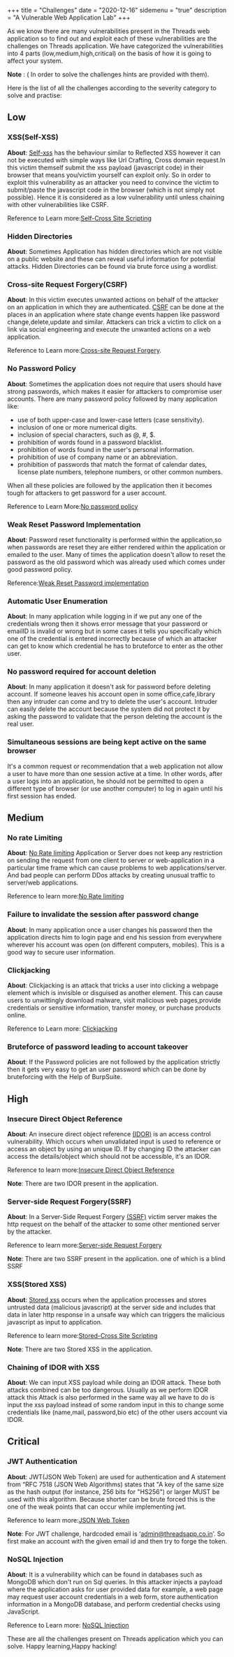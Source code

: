 +++
title = "Challenges"
date = "2020-12-16"
sidemenu = "true"
description = "A Vulnerable Web Application Lab"
+++

As we know there are many vulnerabilities present in the Threads web application so to find out and exploit each of  these vulnerabilities are the challenges on Threads application. We have categorized the vulnerabilities into 4 parts (low,medium,high,critical) on the basis of how it is going to affect your system.

**Note** : ( In order to solve the challenges hints are provided with them).
   
Here is the list of all the challenges according to the severity category to solve and practise:


## Low 

### XSS(Self-XSS)

**About**: [Self-xss](https://portswigger.net/web-security/cross-site-scripting/reflected) has the behaviour similar to Reflected XSS however it can not be executed with simple ways like Url Crafting, Cross domain request.In this victim themself submit the xss payload (javascript code) in their browser that means you/victim yourself can exploit only. So in order to exploit this vulnerability as an attacker you need to convince the victim to submit/paste the javascript code in the browser (which is not simply not possible). Hence it is considered as a low vulnerability until unless chaining with other vulnerabilities like CSRF. 

Reference to Learn more:[Self-Cross Site Scripting](https://portswigger.net/web-security/cross-site-scripting/reflected) 


### Hidden Directories

**About**: Sometimes Application has hidden directories which are not visible on a public website and these can reveal useful information for potential attacks. Hidden Directories can be found via brute force using a wordlist.


### Cross-site Request Forgery(CSRF)

**About**: In this victim executes unwanted actions on behalf of the attacker on an application in which they are authenticated. [CSRF](https://owasp.org/www-community/attacks/csrf) can be done at the places in an application where state change events happen like password change,delete,update and similar. Attackers can trick a victim to click on a link via social engineering and execute the unwanted actions on a web application.

 Reference to Learn more:[Cross-site Request Forgery](https://owasp.org/www-community/attacks/csrf).


### No Password Policy

**About**: Sometimes the  application does not require that users should have strong passwords,  which makes it easier for attackers to compromise user accounts. There are many password policy followed by many application like:
  - use of both upper-case and lower-case letters (case sensitivity).
  - inclusion of one or more numerical digits.
  - inclusion of special characters, such as @, #, $.
  - prohibition of words found in a password blacklist.
  - prohibition of words found in the user's personal information.
  - prohibition of use of company name or an abbreviation.
  - prohibition of passwords that match the format of calendar dates, license plate numbers, telephone numbers, or other common numbers.

When all these policies are followed by the application then it becomes tough for attackers to get password for a user account. 

Reference to Learn More:[No password policy](https://en.wikipedia.org/wiki/Password_policy)


### Weak Reset Password Implementation

**About**: Password reset functionality is performed within the application,so when passwords are reset they are either rendered within the application or emailed to the user. Many of times the application doesn't allow to reset the password as the old password which was already used which comes under good password policy.

Reference:[Weak Reset Password implementation](https://owasp.org/www-project-web-security-testing-guide/latest/4-Web_Application_Security_Testing/04-Authentication_Testing/09-Testing_for_Weak_Password_Change_or_Reset_Functionalities)

### Automatic User Enumeration

**About**: In many application while logging in if we put any one of the credentials wrong  then it shows error message that your password or emailID is invalid or wrong but in some cases it tells you specifically which one of the credential is entered incorrectly because of which an attacker can get to know which credential he has to bruteforce to enter as the other user.     

### No password required for account deletion

**About**: In many application it doesn't ask for password before deleting account. If someone leaves his account open in some office,cafe,library then any  intruder can come and try to delete the user's account. Intruder can easily delete the account because the system did not protect it by asking the password to validate that the person deleting the account is the real user.

### Simultaneous sessions are being kept active on the same browser 

It's a common request or recommendation that a web application not allow a user to have more than one session active at a time. In other words, after a user logs into an application, he should not be permitted to open a different type of browser (or use another computer) to log in again until his first session has ended.

## Medium 

### No rate Limiting

**About**: [No Rate limiting](https://cheatsheetseries.owasp.org/cheatsheets/Denial_of_Service_Cheat_Sheet.html#rate-limiting) Application or Server does not keep any restriction on sending the request from one client to server or web-application in a particular time frame which can cause problems to web applications/server. And bad people can perform DDos attacks by creating unusual traffic to server/web applications.

 Reference to learn more:[No Rate limiting](https://cheatsheetseries.owasp.org/cheatsheets/Denial_of_Service_Cheat_Sheet.html#rate-limiting)


### Failure to invalidate the session after password change

**About**: In many application once a user changes his password then the application directs him to login page and end his session from everywhere wherever his account was open (on different computers, mobiles). This is a good way to secure user information. 

### Clickjacking

**About**: Clickjacking is an attack that tricks a user into clicking a webpage element which is invisible or disguised as another element. This can cause users to unwittingly download malware, visit malicious web pages,provide credentials or sensitive information, transfer money, or purchase products online.

Reference to Learn more: [Clickjacking](https://owasp.org/www-community/attacks/Clickjacking)

### Bruteforce of password leading to account takeover

**About**: If the Password policies are not followed by the application strictly then it gets very easy to get an user password which can be done by bruteforcing with the Help of BurpSuite.

## High

### Insecure Direct Object Reference

**About**: An insecure direct object reference [(IDOR)](https://portswigger.net/web-security/access-control/idor) is an access control vulnerability. Which occurs when unvalidated input is used to reference or access an object by using an unique ID. If by changing ID the attacker can access the details/object which should not be accessible, it's an IDOR. 

 Reference to learn more:[Insecure Direct Object Reference](https://portswigger.net/web-security/access-control/idor)

**Note**: There are two IDOR present in the application.

### Server-side Request Forgery(SSRF)

**About**: In a Server-Side Request Forgery [(SSRF)](https://owasp.org/www-community/attacks/Server_Side_Request_Forgery) victim server makes the http request on the behalf of the attacker to some other mentioned server by the attacker.

 Reference to learn more:[Server-side Request Forgery](https://owasp.org/www-community/attacks/Server_Side_Request_Forgery)

**Note**: There are two SSRF present in the application. one of which is a blind SSRF


### XSS(Stored XSS)

**About**: [Stored xss](https://portswigger.net/web-security/cross-site-scripting/stored) occurs when the application processes and stores untrusted data (malicious javascript) at the server side and includes that data in later http response in a unsafe way which can triggers the malicious javascript as input to application.

 Reference to learn more:[Stored-Cross Site Scripting](https://portswigger.net/web-security/cross-site-scripting/stored) 

**Note**: There are two Stored XSS in the application.

### Chaining of IDOR with XSS

**About**: We can input XSS payload while doing an IDOR attack. These both attacks combined can be too dangerous. Usually as we perform IDOR attack this Attack is also performed in the same way all we have to do is input the xss payload instead of some random input in this to change some credentials like (name,mail, password,bio etc) of the other users account via IDOR. 

## Critical   

### JWT Authentication

**About**: JWT(JSON Web Token) are used for authentication and A statement from “RFC 7518 (JSON Web Algorithms) states that "A key of the same size as the hash output (for instance, 256 bits for "HS256") or larger MUST be used with this algorithm. Because shorter can be brute forced this is the one of the weak points that can occur while implementing jwt.

 Reference to learn more:[JSON Web Token](https://jwt.io/introduction/)

**Note**:  For JWT challenge, hardcoded email is ‘admin@threadsapp.co.in’. So first make  an account with  the given email id and then try to forge the token.

### NoSQL Injection

**About**: It is a vulnerability which can be found in databases such as MongoDB which don't run on Sql queries. In this attacker injects a payload where the application asks for user provided data for example, a web page may request user account credentials in a web form, store authentication information in a MongoDB database, and perform credential checks using JavaScript.

Reference to Learn more: [NoSQL Injection](https://owasp.org/www-pdf-archive/GOD16-NOSQL.pdf)

These are all the challenges present on Threads application which you can solve.
Happy learning,Happy hacking!
 

